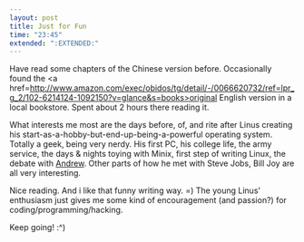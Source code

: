 ```yaml
---
layout: post
title: Just for Fun
time: "23:45"
extended: ":EXTENDED:"
---
```


Have read some chapters of the Chinese version before.  Occasionally found the <a href=http://www.amazon.com/exec/obidos/tg/detail/-/0066620732/ref=lpr_g_2/102-6214124-1092150?v=glance&s=books>original English version</a> in a local bookstore. Spent about 2 hours there reading it.

What interests me most are the days before, of, and rite after Linus creating his start-as-a-hobby-but-end-up-being-a-powerful operating system. Totally a geek, being very nerdy. His first PC, his college life, the army service, the days & nights toying with Minix, first step of writing Linux, the debate with <a href=http://www.cs.vu.nl/~ast/minix.html>Andrew</a>. Other parts of how he met with Steve Jobs, Bill Joy are all very interesting.

Nice reading. And i like that funny writing way. =) The young Linus' enthusiasm just gives me some kind of encouragement (and passion?) for coding/programming/hacking. 

Keep going! :^)

